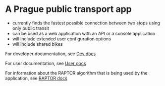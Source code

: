 # A Prague public transport app
- currently finds the fastest possible connection between two stops using only public transit
- can be used as a web application with an API or a console application
- will include extended user configuration options
- will include shared bikes

For developer documentation, see [Dev docs](https://matejsubrt.github.io/RAPTOR-router/html/index.html)

For user documentation, see [User docs](docs/user_docs.md)

For information about the RAPTOR algorithm that is being used by the application, see [RAPTOR docs](https://www.microsoft.com/en-us/research/wp-content/uploads/2012/01/raptor_alenex.pdf)